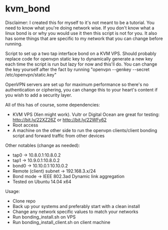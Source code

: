 # kvm_bond

Disclaimer: I created this for myself to it's not meant to be a tutorial. You need to know what you're doing network wise. If you don't know what a linux bond is or why you would use it then this script is not for you. It also has some things that are specific to my network that you can change before running.

Script to set up a two tap interface bond on a KVM VPS. Should probably replace code for openvpn static key to dynamically generate a new key each time the script is run but lazy for now and this'll do. You can change the key yourself after the fact by running "openvpn --genkey --secret /etc/openvpn/static.key"

OpenVPN servers are set up for maximum performance so there's no authentication or ciphering, you can change this to your heart's content if you wish to add a security layer.

All of this has of course, some dependencies:

- KVM VPS (Xen might work). Vultr or Digital Ocean are great for testing: http://bit.ly/22XZ26Z or http://bit.ly/22WFy62
- Root access
- A machine on the other side to run the openvpn clients/client bonding script and forward traffic from other devices

Other notables (change as needed):

- tap0 -> 10.8.0.1:10.8.0.2
- tap1 -> 10.9.0.1:10.8.0.2
- bond0 -> 10.10.0.1:10.10.0.2
- Remote (client) subnet -> 192.168.3.x/24
- Bond mode -> IEEE 802.3ad Dynamic link aggregation
- Tested on Ubuntu 14.04 x64

Usage:

- Clone repo
- Back up your systems and preferably start with a clean install
- Change any network specific values to match your networks
- Run bonding_install.sh on VPS
- Run bonding_install_client.sh on client machine
